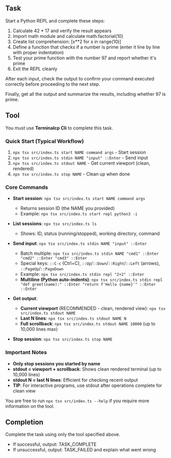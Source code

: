 ## Task

Start a Python REPL and complete these steps:

1. Calculate 42 * 17 and verify the result appears
2. Import math module and calculate math.factorial(10)
3. Create list comprehension: [x**2 for x in range(10)]
4. Define a function that checks if a number is prime (enter it line by line with proper indentation)
5. Test your prime function with the number 97 and report whether it's prime
6. Exit the REPL cleanly

After each input, check the output to confirm your command executed correctly before proceeding to the next step.

Finally, get all the output and summarize the results, including whether 97 is prime.

## Tool

You must use **Terminalcp Cli** to complete this task.

### Quick Start (Typical Workflow)
1. `npx tsx src/index.ts start NAME command args` - Start session
2. `npx tsx src/index.ts stdin NAME "input" ::Enter` - Send input
3. `npx tsx src/index.ts stdout NAME` - Get current viewport (clean, rendered)
4. `npx tsx src/index.ts stop NAME` - Clean up when done

### Core Commands

- **Start session**: `npx tsx src/index.ts start NAME command args`
  - Returns session ID (the NAME you provided)
  - Example: `npx tsx src/index.ts start repl python3 -i`

- **List sessions**: `npx tsx src/index.ts ls`
  - Shows: ID, status (running/stopped), working directory, command

- **Send input**: `npx tsx src/index.ts stdin NAME "input" ::Enter`
  - Batch multiple: `npx tsx src/index.ts stdin NAME "cmd1" ::Enter "cmd2" ::Enter "cmd3" ::Enter`
  - Special keys: `::C-c` (Ctrl+C), `::Up`/`::Down`/`::Right`/`::Left` (arrows), `::PageUp`/`::PageDown`
  - Example: `npx tsx src/index.ts stdin repl "2+2" ::Enter`
  - **Multiline (Python auto-indents)**: `npx tsx src/index.ts stdin repl "def greet(name):" ::Enter "return f'Hello {name}'" ::Enter ::Enter`

- **Get output**:
  - **Current viewport** (RECOMMENDED - clean, rendered view): `npx tsx src/index.ts stdout NAME`
  - **Last N lines**: `npx tsx src/index.ts stdout NAME N`
  - **Full scrollback**: `npx tsx src/index.ts stdout NAME 10000` (up to 10,000 lines max)

- **Stop session**: `npx tsx src/index.ts stop NAME`

### Important Notes
- **Only stop sessions you started by name**
- **stdout = viewport + scrollback**: Shows clean rendered terminal (up to 10,000 lines)
- **stdout N = last N lines**: Efficient for checking recent output
- **TIP**: For interactive programs, use stdout after operations complete for clean view

You are free to run `npx tsx src/index.ts --help` if you require more information on the tool.

## Completion

Complete the task using only the tool specified above.
- If successful, output: TASK_COMPLETE
- If unsuccessful, output: TASK_FAILED and explain what went wrong